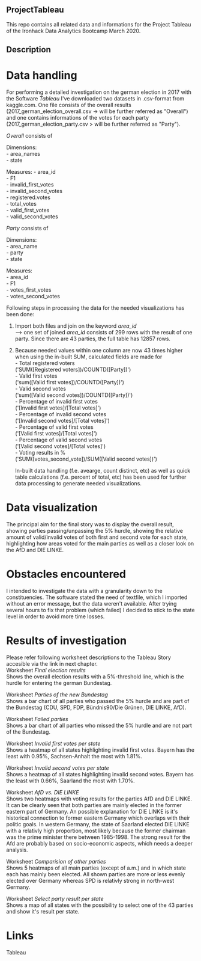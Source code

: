## ProjectTableau

This repo contains all related data and informations for the Project Tableau of the Ironhack Data Analytics Bootcamp March 2020.

## Description
# Data handling

For performing a detailed investigation on the german election in 2017 with the Software _Tableau_ I've downloaded two datasets in .csv-format from kaggle.com. One file consists of the overall results (2017_german_election_overall.csv -> will be further referred as "Overall") and one contains informations of the votes for each party (2017_german_election_party.csv > will be further referred as "Party"). 

_Overall_ consists of

  Dimensions: <br />
    - area_names <br />
    - state <br />

  Measures:
    - area_id <br />
    - F1 <br />
    - invalid_first_votes <br />
    - invalid_second_votes <br />
    - registered.votes <br />
    - total_votes <br />
    - valid_first_votes <br />
    - valid_second_votes <br />
    
 _Party_ consists of <br />

  Dimensions: <br />
    - area_name <br />
    - party <br />
    - state <br />

  Measures: <br />
    - area_id <br />
    - F1 <br />
    - votes_first_votes <br />
    - votes_second_votes <br />

Following steps in processing the data for the needed visualizations has been done: <br />
  1. Import both files and join on the keyword _area_id_  <br />
      --> one set of joined _area_id_ consists of 299 rows with the result of one party. Since there are 43 parties, the full table has 12857 rows. <br />
  2. Because needed values within one column are now 43 times higher when using the in-built SUM, calculated fields are made for <br />
          - Total registered voters <br />            ('SUM([Registered voters])/COUNTD([Party])') <br />
          - Valid first votes     <br />              ('sum([Valid first votes])/COUNTD([Party])') <br />
          - Valid second votes    <br />              ('sum([Valid second votes])/COUNTD([Party])') <br />
          - Percentage of invalid first votes <br />  ('[Invalid first votes]/[Total votes]') <br />
          - Percentage of invalid second votes <br /> ('[Invalid second votes]/[Total votes]') <br />
          - Percentage of valid first votes  <br />   ('[Valid first votes]/[Total votes]') <br />
          - Percentage of valid second votes <br />   ('[Valid second votes]/[Total votes]') <br />
          - Voting results in %         <br />        ('SUM([votes_second_vote])/SUM([Valid second votes])') <br />
  
      In-built data handling (f.e. avearge, count distinct, etc) as well as quick table calculations (f.e. percent of total, etc) has been used for further data processing to generate needed visualizations.
      
# Data visualization
The principal aim for the final story was to display the overall result, showing parties passing/unpassing the 5% hurdle, showing the relative amount of valid/invalid votes of both first and second vote for each state, highlighting how areas voted for the main parties as well as a closer look on the AfD and DIE LINKE.

# Obstacles encountered
I intended to investigate the data with a granularity down to the constituencies. The software stated the need of textfile, which I imported without an error message, but the data weren't available. After trying several hours to fix that problem (which failed) I decided to stick to the state level in order to avoid more time losses.

# Results of investigation
Please refer following worksheet descriptions to the Tableau Story accesible via the link in next chapter. <br />
Worksheet _Final election results_ <br />
    Shows the overall election results with a 5%-threshold line, which is the hurdle for entering the german Bundestag.
   
Worksheet _Parties of the new Bundestag_ <br />
    Shows a bar chart of all parties who passed the 5% hurdle and are part of the Bundestag (CDU, SPD, FDP, Bündnis90/Die Grünen, DIE LINKE, AfD).
    
Worksheet _Failed parties_ <br />
    Shows a bar chart of all parties who missed the 5% hurdle and are not part of the Bundestag.
    
Worksheet _Invalid first votes per state_ <br />
    Shows a heatmap of all states highlighting invalid first votes. Bayern has the least with 0.95%, Sachsen-Anhalt the most with 1.81%.
 
Worksheet _Invalid second votes per state_ <br />
    Shows a heatmap of all states highlighting invalid second votes. Bayern has the least with 0.66%, Saarland the most with 1.70%.
 
Worksheet _AfD vs. DIE LINKE_ <br />
    Shows two heatmaps with voting results for the parties AfD and DIE LINKE. It can be clearly seen that both parties are mainly elected in the former eastern part of Germany. An possible explanation for DIE LINKE is it's historical connection to former eastern Germany which overlaps with their politic goals. In western Germany,  the state of Saarland elected DIE LINKE with a relativly high proportion, most likely because the former chairman was the prime minister there between 1985-1998. The strong result for the Afd are probably based on socio-economic aspects, which needs a deeper analysis.
    
Worksheet _Comparision of other parties_ <br />
    Shows 5 heatmaps of all main parties (except of a.m.) and in which state each has mainly been elected. All shown parties are more or less evenly elected over Germany whereas SPD is relativly strong in north-west Germany.
    

Worksheet _Select party result per state_ <br />
    Shows a map of all states with the possibility to select one of the 43 parties and show it's result per state.

# Links
Tableau

